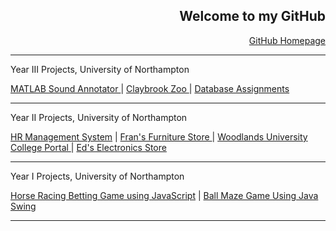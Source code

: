 <!--
**DiwasLamsal/DiwasLamsal** is a ✨ _special_ ✨ repository because its `README.md` (this file) appears on your GitHub profile.

Here are some ideas to get you started:

- 🔭 I’m currently working on ...
- 🌱 I’m currently learning ...
- 👯 I’m looking to collaborate on ...
- 🤔 I’m looking for help with ...
- 💬 Ask me about ...
- 📫 How to reach me: ...
- 😄 Pronouns: ...
- ⚡ Fun fact: ...
-->

<h2 align = "right"> Welcome to my GitHub </h2>
<div align = "right"><a href = "https://github.com/diwaslamsal/">GitHub Homepage</a></div>

<hr>
Year III Projects, University of Northampton

<a href = "https://diwaslamsal.github.io/MATLABSoundAnnotator/">MATLAB Sound Annotator </a> | <a href = "https://diwaslamsal.github.io/ClaybrookZoo/"> Claybrook Zoo  </a> | <a href = "https://diwaslamsal.github.io/DatabaseAssignments"> Database Assignments </a>

<hr>

Year II Projects, University of Northampton

<a href = "https://diwaslamsal.github.io/HRManagementSystem/">HR Management System</a> | <a href = "https://diwaslamsal.github.io/FransFurniture"> Fran's Furniture Store </a> | <a href = "https://diwaslamsal.github.io/WUCWebPortal"> Woodlands University College Portal </a> | <a href = "https://diwaslamsal.github.io/EdsElectronics"> Ed's Electronics Store </a>

<hr>

Year I Projects, University of Northampton

<a href = "https://diwaslamsal.github.io/JavaScriptHorse/">Horse Racing Betting Game using JavaScript</a> | <a href = "https://diwaslamsal.github.io/SwingBallMaze"> Ball Maze Game Using Java Swing </a>

<hr>

